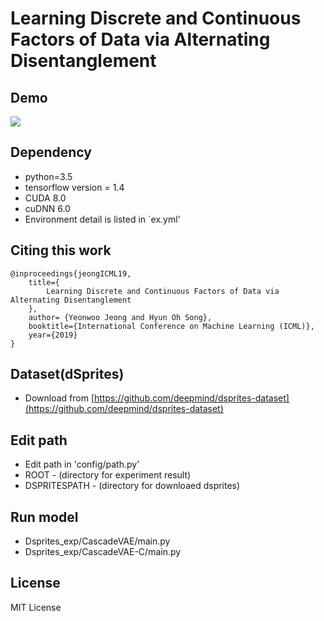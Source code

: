 # Learning Discrete and Continuous Factors of Data via Alternating Disentanglement
## Demo
[![](http://img.youtube.com/vi/pRsD0Ot26gw/0.jpg)](http://www.youtube.com/watch?v=pRsD0Ot26gw "Learning Discrete and Continuous Factors of Data via Alternating Disentanglement")

## Dependency
- python=3.5
- tensorflow version = 1.4
- CUDA 8.0
- cuDNN 6.0
- Environment detail is listed in `ex.yml'

## Citing this work
```
@inproceedings{jeongICML19,
    title={
        Learning Discrete and Continuous Factors of Data via Alternating Disentanglement
    },
    author= {Yeonwoo Jeong and Hyun Oh Song},
    booktitle={International Conference on Machine Learning (ICML)},
    year={2019}
}
```

## Dataset(dSprites)
- Download from [https://github.com/deepmind/dsprites-dataset](https://github.com/deepmind/dsprites-dataset)

## Edit path
- Edit path in 'config/path.py'
- ROOT - (directory for experiment result)
- DSPRITESPATH - (directory for downloaed dsprites)

## Run model
- Dsprites_exp/CascadeVAE/main.py
- Dsprites_exp/CascadeVAE-C/main.py

## License
MIT License 
